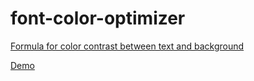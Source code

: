 # font-color-optimizer

[Formula for color contrast between text and background](https://ux.stackexchange.com/questions/107318/formula-for-color-contrast-between-text-and-background/107319#107319)

[Demo](https://whispering-beyond-11300.herokuapp.com/)
